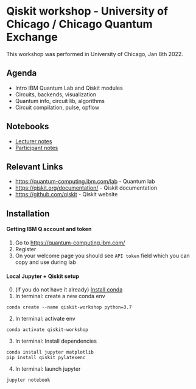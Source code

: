# Qiskit workshop - University of Chicago / Chicago Quantum Exchange

This workshop was performed in University of Chicago, Jan 8th 2022. 

## Agenda

- Intro IBM Quantum Lab and Qiskit modules
- Circuits, backends, visualization
- Quantum info, circuit lib, algorithms
- Circuit compilation, pulse, opflow

## Notebooks

- [Lecturer notes](./qiskit-workshop-full.ipynb) 
- [Participant notes](./qiskit-workshop-lab-notebook.ipynb)

## Relevant Links

- https://quantum-computing.ibm.com/lab - Quantum lab
- https://qiskit.org/documentation/ - Qiskit documentation
- https://github.com/qiskit - Qiskit website

## Installation

#### Getting IBM Q account and token

1. Go to https://quantum-computing.ibm.com/
2. Register
3. On your welcome page you should see `API token` field which you can copy and use during lab

#### Local Jupyter + Qiskit setup

0. (if you do not have it already) [Install conda](https://www.anaconda.com/products/individual)
1. In terminal: create a new conda env
```shell
conda create --name qiskit-workshop python=3.7
```
2. In terminal: activate env
```shell
conda activate qiskit-workshop
```
3. In terminal: Install dependencies
```shell
conda install jupyter matplotlib
pip install qiskit pylatexenc
```
4. In terminal: launch jupyter
```shell
jupyter notebook
```
